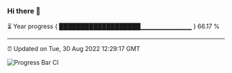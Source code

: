### Hi there 👋

⏳ Year progress { ███████████████████▁▁▁▁▁▁▁▁▁▁▁ } 66.17 %

---

⏰ Updated on Tue, 30 Aug 2022 12:29:17 GMT

![Progress Bar CI](https://github.com/liununu/liununu/workflows/Progress%20Bar%20CI/badge.svg)
